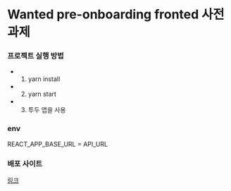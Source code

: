 # Wanted pre-onboarding fronted 사전과제

### 프로젝트 실행 방법

- 1. yarn install
- 2. yarn start
- 3. 투두 앱을 사용

### env

REACT_APP_BASE_URL = API_URL

### 배포 사이트

[링크](https://wanted-pre-onboarding-frontend-lemon.vercel.app/)
